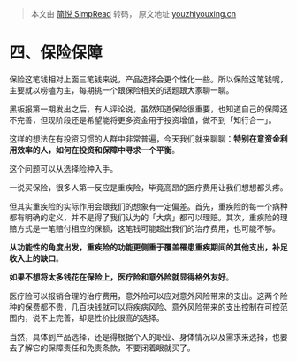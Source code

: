 > 本文由 [简悦 SimpRead](http://ksria.com/simpread/) 转码， 原文地址 [youzhiyouxing.cn](https://youzhiyouxing.cn/n/materials/23)

四、保险保障
======

保险这笔钱相对上面三笔钱来说，产品选择会更个性化一些。所以保险这笔钱呢，主要就以唠嗑为主，每期挑一个跟保险相关的话题跟大家聊一聊。

黑板报第一期发出之后，有人评论说，虽然知道保险很重要，也知道自己的保障还不完善，但现阶段还是希望能将更多资金用于投资增值，做不到「知行合一」。

这样的想法在有投资习惯的人群中非常普遍，今天我们就来聊聊：**特别在意资金利用效率的人，如何在投资和保障中寻求一个平衡**。

这个问题可以从选择险种入手。

一说买保险，很多人第一反应是重疾险，毕竟高昂的医疗费用让我们想想都头疼。

但其实重疾险的实际作用会跟我们的想象有一定偏差。首先，重疾险的每一个病种都有明确的定义，并不是得了我们认为的「大病」都可以理赔。其次，重疾险的理赔方式是一笔赔付相应的保额，这笔钱可能超出我们的治疗费用，也可能不够。

**从功能性的角度出发，重疾险的功能更侧重于覆盖罹患重疾期间的其他支出，补足收入上的缺口**。

**如果不想将太多钱花在保险上，医疗险和意外险就显得格外友好**。

医疗险可以报销合理的治疗费用，意外险可以应对意外风险带来的支出。这两个险种的保费都不贵，几百块钱就可以将疾病风险、意外风险带来的支出控制在可控范围内，说不上完善，却是性价比很高的选择。

当然，具体到产品选择，还是得根据个人的职业、身体情况以及需求来选择，也要去了解它的保障责任和免责条款，不要闭着眼就买了。